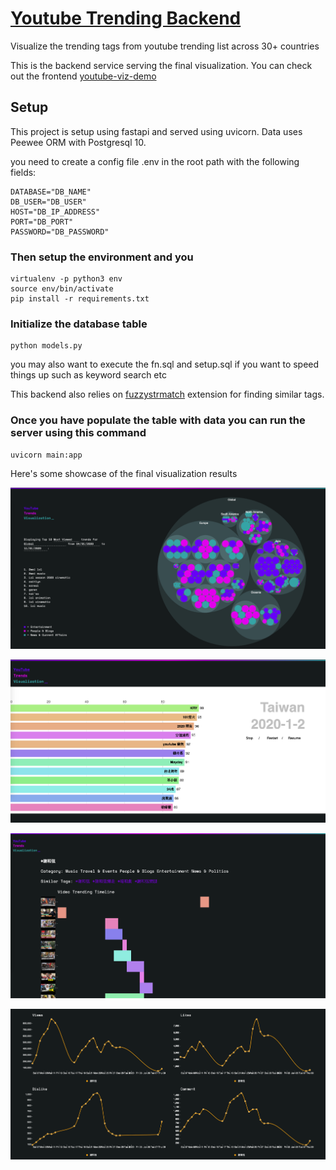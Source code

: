 # [Youtube Trending Backend](https://notify.institute/)

Visualize the trending tags from youtube trending list across 30+ countries


This is the backend service serving the final visualization. You can check out the frontend [youtube-viz-demo](https://github.com/vxncetxn/youtube-viz-demo)

## Setup

This project is setup using fastapi and served using uvicorn. Data uses Peewee ORM with Postgresql 10. 

you need to create a config file .env in the root path with the following fields:

```
DATABASE="DB_NAME"
DB_USER="DB_USER"
HOST="DB_IP_ADDRESS"
PORT="DB_PORT"
PASSWORD="DB_PASSWORD"
```


### Then setup the environment and you 

```
virtualenv -p python3 env
source env/bin/activate
pip install -r requirements.txt
```



###  Initialize the database table

```
python models.py
```

you may also want to execute the fn.sql and setup.sql if you want to speed things up such as keyword search etc

This backend also relies on [fuzzystrmatch](https://www.postgresql.org/docs/10/fuzzystrmatch.html) extension for finding similar tags.


### Once you have populate the table with data you can run the server using this command

```
uvicorn main:app
```


Here's some showcase of the final visualization results

![Landing page](https://github.com/theblackcat102/yt_trending_backend/blob/master/example/landing.png)

![Race chart](https://github.com/theblackcat102/yt_trending_backend/blob/master/example/race.png)


![Tag Header page](https://github.com/theblackcat102/yt_trending_backend/blob/master/example/tag_header.png)

![Tag Stats](https://github.com/theblackcat102/yt_trending_backend/blob/master/example/tag_stats.png)


